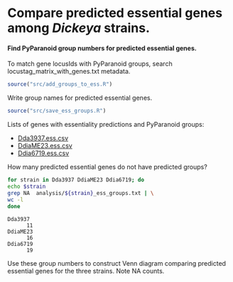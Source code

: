 # Compare predicted essential genes among *Dickeya* strains.

#### Find PyParanoid group numbers for predicted essential genes. 

To match gene locusIds with PyParanoid groups, search locustag\_matrix\_with\_genes.txt metadata.  

~~~ r
source("src/add_groups_to_ess.R")
~~~

Write group names for predicted essential genes. 

~~~ r
source("src/save_ess_groups.R")
~~~

Lists of genes with essentiality predictions and PyParanoid groups:

- [Dda3937.ess.csv](analysis/Dda3937.ess.csv)
- [DdiaME23.ess.csv](analysis/DdiaME23.ess.csv)
- [Ddia6719.ess.csv](analysis/Ddia6719.ess.csv)

How many predicted essential genes do not have predicted groups?

~~~ bash
for strain in Dda3937 DdiaME23 Ddia6719; do
echo $strain
grep NA  analysis/${strain}_ess_groups.txt | \
wc -l
done
~~~
~~~
Dda3937
      11
DdiaME23
      16
Ddia6719
      19
~~~

Use these group numbers to construct Venn diagram comparing predicted essential genes for the three strains. Note NA counts.


